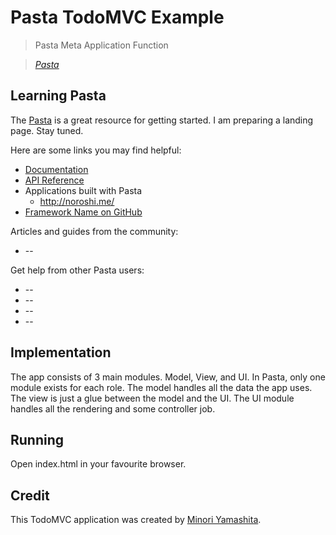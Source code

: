 # Pasta TodoMVC Example

> Pasta Meta Application Function

> _[Pasta](https://github.com/ympbyc/Pasta)_


## Learning Pasta

The [Pasta](https://github.com/ympbyc/Pasta) is a great resource for getting started. I am preparing a landing page. Stay tuned.

Here are some links you may find helpful:

* [Documentation](https://github.com/ympbyc/Pasta/blob/master/README.md)
* [API Reference](https://github.com/ympbyc/Pasta/blob/master/README.md)
* Applications built with Pasta
    * http://noroshi.me/
* [Framework Name on GitHub](https://github.com/ympbyc/Pasta)

Articles and guides from the community:

* --

Get help from other Pasta users:

* --
* --
* --
* --


## Implementation

The app consists of 3 main modules. Model, View, and UI. In Pasta, only one module exists for each role. The model handles all the data the app uses. The view is just a glue between the model and the UI. The UI module handles all the rendering and some controller job.

## Running

Open index.html in your favourite browser.

## Credit

This TodoMVC application was created by [Minori Yamashita](https://github.com/ympbyc).
